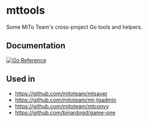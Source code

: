 # mttools

Some MiTo Team's cross-project Go tools and helpers.

## Documentation

[![Go Reference](https://pkg.go.dev/badge/github.com/mitoteam/mttools.svg)](https://pkg.go.dev/github.com/mitoteam/mttools)

## Used in
* https://github.com/mitoteam/mtsaver
* https://github.com/mitoteam/mt-tgadmin
* https://github.com/mitoteam/mtconvy
* https://github.com/binardogd/game-one
